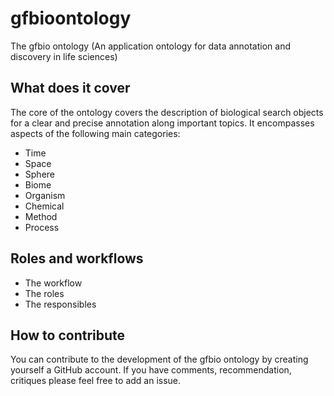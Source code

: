 # gfbioontology
The gfbio ontology (An application ontology for data annotation and discovery in life sciences) 

## What does it cover

The core of the ontology covers the description of biological search objects for a clear and
precise annotation along important topics. It encompasses aspects of the following main
categories:

* Time
* Space
* Sphere
* Biome
* Organism
* Chemical
* Method
* Process

## Roles and workflows

* The workflow
* The roles
* The responsibles

## How to contribute

You can contribute to the development of the gfbio ontology by creating yourself a
GitHub account. If you have comments, recommendation, critiques please feel free
to add an issue.
